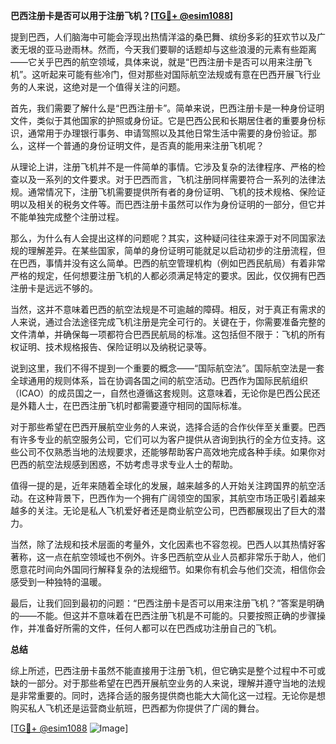 **巴西注册卡是否可以用于注册飞机？[[TG💪+ @esim1088](https://t.me/s/esim1088)]**

提到巴西，人们脑海中可能会浮现出热情洋溢的桑巴舞、缤纷多彩的狂欢节以及广袤无垠的亚马逊雨林。然而，今天我们要聊的话题却与这些浪漫的元素有些距离——它关乎巴西的航空领域，具体来说，就是“巴西注册卡是否可以用来注册飞机”。这听起来可能有些冷门，但对那些对国际航空法规或有意在巴西开展飞行业务的人来说，这绝对是一个值得关注的问题。

首先，我们需要了解什么是“巴西注册卡”。简单来说，巴西注册卡是一种身份证明文件，类似于其他国家的护照或身份证。它是巴西公民和长期居住者的重要身份标识，通常用于办理银行事务、申请驾照以及其他日常生活中需要的身份验证。那么，这样一个普通的身份证明文件，是否真的能用来注册飞机呢？

从理论上讲，注册飞机并不是一件简单的事情。它涉及复杂的法律程序、严格的检查以及一系列的文件要求。对于巴西而言，飞机注册同样需要符合一系列的法律法规。通常情况下，注册飞机需要提供所有者的身份证明、飞机的技术规格、保险证明以及相关的税务文件等。而巴西注册卡虽然可以作为身份证明的一部分，但它并不能单独完成整个注册过程。

那么，为什么有人会提出这样的问题呢？其实，这种疑问往往来源于对不同国家法规的理解差异。在某些国家，简单的身份证明可能就足以启动初步的注册流程，但在巴西，事情并没有这么简单。巴西的航空管理机构（例如巴西民航局）有着非常严格的规定，任何想要注册飞机的人都必须满足特定的要求。因此，仅仅拥有巴西注册卡是远远不够的。

当然，这并不意味着巴西的航空法规是不可逾越的障碍。相反，对于真正有需求的人来说，通过合法途径完成飞机注册是完全可行的。关键在于，你需要准备完整的文件清单，并确保每一项都符合巴西民航局的标准。这包括但不限于：飞机的所有权证明、技术规格报告、保险证明以及纳税记录等。

说到这里，我们不得不提到一个重要的概念——“国际航空法”。国际航空法是一套全球通用的规则体系，旨在协调各国之间的航空活动。巴西作为国际民航组织（ICAO）的成员国之一，自然也遵循这套规则。这意味着，无论你是巴西公民还是外籍人士，在巴西注册飞机时都需要遵守相同的国际标准。

对于那些希望在巴西开展航空业务的人来说，选择合适的合作伙伴至关重要。巴西有许多专业的航空服务公司，它们可以为客户提供从咨询到执行的全方位支持。这些公司不仅熟悉当地的法规要求，还能够帮助客户高效地完成各种手续。如果你对巴西的航空法规感到困惑，不妨考虑寻求专业人士的帮助。

值得一提的是，近年来随着全球化的发展，越来越多的人开始关注跨国界的航空活动。在这种背景下，巴西作为一个拥有广阔领空的国家，其航空市场正吸引着越来越多的关注。无论是私人飞机爱好者还是商业航空公司，巴西都展现出了巨大的潜力。

当然，除了法规和技术层面的考量外，文化因素也不容忽视。巴西人以其热情好客著称，这一点在航空领域也不例外。许多巴西航空从业人员都非常乐于助人，他们愿意花时间向外国同行解释复杂的法规细节。如果你有机会与他们交流，相信你会感受到一种独特的温暖。

最后，让我们回到最初的问题：“巴西注册卡是否可以用来注册飞机？”答案是明确的——不能。但这并不意味着在巴西注册飞机是不可能的。只要按照正确的步骤操作，并准备好所需的文件，任何人都可以在巴西成功注册自己的飞机。

**总结**

综上所述，巴西注册卡虽然不能直接用于注册飞机，但它确实是整个过程中不可或缺的一部分。对于那些希望在巴西开展航空业务的人来说，理解并遵守当地的法规是非常重要的。同时，选择合适的服务提供商也能大大简化这一过程。无论你是想购买私人飞机还是运营商业航班，巴西都为你提供了广阔的舞台。

[[TG💪+ @esim1088](https://t.me/s/esim1088) ![Image](https://i.postimg.cc/4NQfJmqS/Snipaste-2025-05-13-00-14-12.png)]